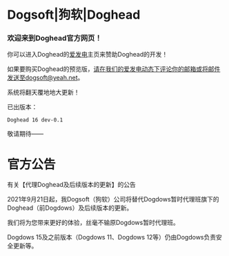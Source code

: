 # Dogsoft|狗软|Doghead
### 欢迎来到Doghead官方网页！

你可以进入Doghead的[爱发电](https://afdian.net/@Doghead)主页来赞助Doghead的开发！

如果要购买Doghead的预览版，请在我们的爱发电动态下评论你的邮箱或将邮件发送至dogsoft@yeah.net。

系统将翻天覆地地大更新！

已出版本：

    Doghead 16 dev-0.1

敬请期待——

# 官方公告

有关【代理Doghead及后续版本的更新】的公告

2021年9月21日起，我Dogsoft（狗软）公司将替代Dogdows暂时代理班旗下的Doghead（前Dogdows）及后续版本的更新。

我们将为您带来更好的体验，丝毫不输原Dogdows暂时代理班。

Dogdows 15及之前版本（Dogdows 11、Dogdows 12等）仍由Dogdows负责安全更新等。

